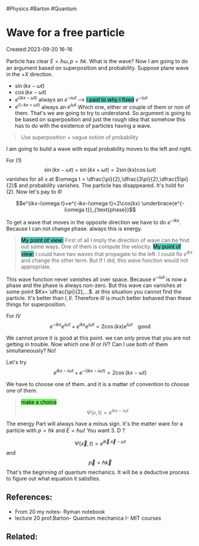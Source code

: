 #Physics #Barton #Quantum 
# Wave for a free particle
Created:2023-09-20 16-16

Particle has clear $E=\hbar \omega, p=\hbar k$. What is the wave? Now I am going to do an argument based on superposition and probability. Suppose plane wave in the $+X$ direction.

- $\sin(kx-\omega t)$
- $\cos(kx-\omega t)$
- $e^{i(kx-\omega t)}$ always an $e^{-i\omega t}$ --> <mark style="background: #55C5B2;">I paid to why I fixed</mark> $e^{-i\omega t}$
- $e^{i(-kx+\omega t)}$ always an $e^{i\omega t}$
Which one, either or couple of them or non of them. That's we are going to try to understand. So argument is going to be based on superposition  and just the rough idea that somehow this has to do with the existence of particles having a wave.
> Use superposition + vague notion of probability

I am going to build a wave with equal probability moves to the left and right.

For $(1)$
$$\sin(kx-\omega t)+\sin(kx+\omega t)= 2\sin(kx)\cos(\omega t)$$
vanishes for all $x$ at $\omega t = \dfrac{\pi}{2},\dfrac{3\pi}{2},\dfrac{5\pi}{2}$ and probability vanishes. The particle has disappeared. It's hold for $(2)$.
Now let's pay to $III$

$$e^{ikx-i\omega t}+e^{-ikx-i\omega t}=2\cos(kx) \underbrace{e^{-i\omega t}}_{\text{phase}}$$

To get a wave that moves in the opposite direction we have to do $e^{-ikx}$. Because I can not change phase. always this is energy.
> <mark style="background: #55C5B2;">My point of view:</mark> First of all I imply the direction of wave can be find out some ways. One of them is compute the velocity. 
><mark style="background: #55C5B2;">My point of view:</mark> I could have two waves that propagate to the left. I could fix $e^{ikx}$ and change the other term. But If I did, this wave function would not appropriate. 

This wave function never vanishes all over space. Because $e^{-i \omega t}$ is now a phase and the phase is always non-zero. But this wave can vanishes at some point $Kx= \dfrac{\pi}{2},...$.  at this situation you cannot find the particle. It's better than $I,II$. Therefore $III$ is much better behaved than these things for superposition.


For $IV$
$$e^{-ikx}e^{i\omega t}+e^{ikx}e^{i\omega t}=2\cos(kx)e^{i\omega t}\;\;\;\; \text{good}$$


We cannot prove it is good at this point. we can only prove that you are not getting in trouble. Now which one $III$ or $IV$? Can I use both of them simultaneously? No!


Let's try 
$$e^{ikx-i\omega t}+e^{-i(kx-i\omega t)}=2\cos(kx-\omega t)$$

We have to choose one of them. and it is a matter of convention to choose one of them.
> <mark style="background: #2BE611A6;">make a choice</mark>
> $$\Psi(x,t)=e^{ikx-i\omega t}$$


The energy Part will always have a minus sign. It's the matter ware for a particle with $p=\hbar k$ and $E= \hbar \omega$! You want 3. D ?

$$\Psi(\vec{x},t)=e^{i\vec{k}.\vec{x}-\omega t}$$
and 
$$\vec{p}=\hbar \vec{k}$$
That's the beginning of quantum mechanics. It will be a deductive process to figure out what equation it satisfies.


## References:

- From 20 my notes- Ryman notebook
- lecture 20 prof.Barton- Quantum mechanica I- MIT courses
## Related: